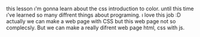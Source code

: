 this lesson ı'm gonna learn about the css introduction to color. until this time ı've learned so many diffrent things about programing. ı love this job :D 
actually we can make a web page with CSS but this web page not so complecsly. But we can make a really difrent web page html, css with js.